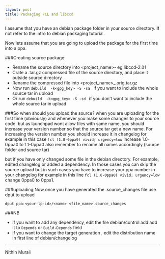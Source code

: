 ```yaml
---
layout: post
title: Packaging FCL and libccd
---
```


I assume that you have an debian package folder in your source directory. If not refer to the  intro to debian packaging tutorial.

Now lets assume that you are going to upload the package for the first time into a ppa.

###Creating source package
* Rename  the source directory into <project_name>-<version> eg libccd-2.01
* Crate a .tar.gz compressed file of the source directory, and place it outside source directory
* Rename the compressed file into <project_name>_<version>.orig.tar.gz
* Now run `debuild  -k<gpg_key> -S -sa ` if you want to include the whole source tar in upload
* Or run `debuild  -k<gpg_key> -S -sd ` if you don't want to include the whole source tar in upload

###So when should you upload the source? 
when you are uploading for the first time (obviously) and whenever you make some changes to your source code. but as launchpad wont allow files with same name, you should increase your version number so that the source tar get a new name. For increasing the version number you should increase it in changelog for example in this case `fcl (1.0-0ppa0) vivid; urgency=low` increase 1.0-0ppa0 to 1.1-0ppa0 also remember to rename all names accordingly (source folder and source tar)

but if you have only changed some file in the debian directory. For example, edited changelog or added a dependency. In those cases you can skip the source upload but in such cases you have to increase your ppa number in your changelog  for example in this line  `fcl (1.0-0ppa0) vivid; urgency=low` change 0ppa0 to 0ppa1.

###uploading
Now once you have generated the .source_changes file use dput to upload 

    dput ppa:<your-lp-id>/<name> <file_name>.source_changes

###NB
* if you want to add any dependency, edit the file debian/control add add it to `Depends` or `Build-Depends` field
* if you want to change the target generation , edit the distribution name in first line of debian/changelog


 -----
 Nithin Murali